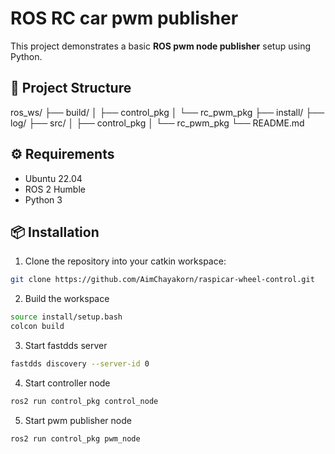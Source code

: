 # ROS RC car pwm publisher
This project demonstrates a basic **ROS pwm node publisher** setup using Python.

## 🧱 Project Structure

ros_ws/
├── build/
│ ├── control_pkg
│ └── rc_pwm_pkg
├── install/
├── log/
├── src/
│ ├── control_pkg
│ └── rc_pwm_pkg
└── README.md

## ⚙️ Requirements

- Ubuntu 22.04
- ROS 2 Humble
- Python 3

## 📦 Installation

1. Clone the repository into your catkin workspace:

```bash
git clone https://github.com/AimChayakorn/raspicar-wheel-control.git

```

2.  Build the workspace

```bash
source install/setup.bash
colcon build

```

3. Start fastdds server

```bash
fastdds discovery --server-id 0

```

4. Start controller node

```bash
ros2 run control_pkg control_node

```

5. Start pwm publisher node

```bash
ros2 run control_pkg pwm_node

```